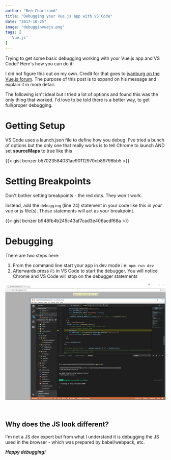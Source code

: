 ```yaml
---
author: "Ben Chartrand"
title: "Debugging your Vue.js app with VS Code"
date: "2017-10-25"
image: "debugginvuejs.png"
tags: [
  'Vue.js'
]
---
```


Trying to get some basic debugging working with your Vue.js app and VS Code? Here's how you can do it!

I did not figure this out on my own. Credit for that goes to [jvanburg on the Vue.js forum](https://forum.vuejs.org/t/debugging-vue-files-with-visual-studio-code/8022/7). The purpose of this post is to expand on his message and explain it in more detail.

The following isn't ideal but I tried a lot of options and found this was the only thing that worked. I'd love to be told there is a better way, to get full/proper debugging.

# Getting Setup

VS Code uses a launch.json file to define how you debug. I've tried a bunch of options but the only one that really works is to tell Chrome to launch AND set **sourceMaps** to true like this

{{< gist bcnzer b57023584031ae90112970cb89798bb5 >}}

# Setting Breakpoints

Don't bother setting breakpoints - the red dots. They won't work.

Instead, add the `debugging` (line 24) statement in your code like this in your vue or js file(s). These statements will act as your breakpoint.

{{< gist bcnzer b948fb4b245c43af7cad3e406acdf68a >}}

# Debugging

There are two steps here:

1. From the command line start your app in dev mode i.e. `npm run dev`
2. Afterwards press `F5` in VS Code to start the debugger. You will notice Chrome and VS Code will stop on the debugger statements

[![exampleDebug](images/exampledebug1.png)](https://liftcodeplay.files.wordpress.com/2017/10/exampledebug1.png)

 

## Why does the JS look different?

I'm not a JS dev expert but from what I understand it is debugging the JS used in the browser - which was prepared by babel/webpack, etc.

**_Happy debugging!_**
